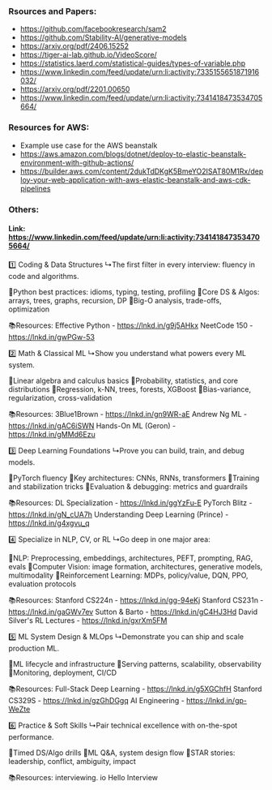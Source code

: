 

### Rsources and Papers:

- https://github.com/facebookresearch/sam2
- https://github.com/Stability-AI/generative-models
- https://arxiv.org/pdf/2406.15252
- https://tiger-ai-lab.github.io/VideoScore/
- https://statistics.laerd.com/statistical-guides/types-of-variable.php
- https://www.linkedin.com/feed/update/urn:li:activity:7335155651871916032/
- https://arxiv.org/pdf/2201.00650
- https://www.linkedin.com/feed/update/urn:li:activity:7341418473534705664/

### Resources for AWS:
- Example use case for the AWS beanstalk
- https://aws.amazon.com/blogs/dotnet/deploy-to-elastic-beanstalk-environment-with-github-actions/
- https://builder.aws.com/content/2dukTdDKgK5BmeYO2ISAT80M1Rx/deploy-your-web-application-with-aws-elastic-beanstalk-and-aws-cdk-pipelines



### Others: 
#### Link: https://www.linkedin.com/feed/update/urn:li:activity:7341418473534705664/

1️⃣ Coding & Data Structures
↳The first filter in every interview: fluency in code and algorithms.

🔸Python best practices: idioms, typing, testing, profiling
🔸Core DS & Algos: arrays, trees, graphs, recursion, DP
🔸Big-O analysis, trade-offs, optimization

📚Resources: 
Effective Python - https://lnkd.in/g9j5AHkx
NeetCode 150 - https://lnkd.in/gwPGw-53 

2️⃣ Math & Classical ML
↳Show you understand what powers every ML system.

🔸Linear algebra and calculus basics
🔸Probability, statistics, and core distributions
🔸Regression, k-NN, trees, forests, XGBoost
🔸Bias-variance, regularization, cross-validation

📚Resources: 
3Blue1Brown - https://lnkd.in/gn9WR-aE
Andrew Ng ML - https://lnkd.in/gAC6iSWN
Hands-On ML (Geron) - https://lnkd.in/gMMd6Ezu

3️⃣ Deep Learning Foundations
↳Prove you can build, train, and debug models.

🔸PyTorch fluency
🔸Key architectures: CNNs, RNNs, transformers
🔸Training and stabilization tricks
🔸Evaluation & debugging: metrics and guardrails

📚Resources: 
DL Specialization - https://lnkd.in/ggYzFu-E 
PyTorch Blitz - https://lnkd.in/gN_cUA7h
Understanding Deep Learning (Prince) - https://lnkd.in/g4xgvu_q

4️⃣ Specialize in NLP, CV, or RL
↳Go deep in one major area:

🔸NLP: Preprocessing, embeddings, architectures, PEFT, prompting, RAG, evals
🔸Computer Vision: image formation, architectures, generative models, multimodality
🔸Reinforcement Learning: MDPs, policy/value, DQN, PPO, evaluation protocols

📚Resources: 
Stanford CS224n - https://lnkd.in/gg-94eKj
Stanford CS231n - https://lnkd.in/gaGWv7ev
Sutton & Barto - https://lnkd.in/gC4HJ3Hd
David Silver's RL Lectures - https://lnkd.in/gxrXm5FM

5️⃣ ML System Design & MLOps
↳Demonstrate you can ship and scale production ML.

🔸ML lifecycle and infrastructure
🔸Serving patterns, scalability, observability
🔸Monitoring, deployment, CI/CD

📚Resources: 
Full-Stack Deep Learning - https://lnkd.in/g5XGChfH
Stanford CS329S - https://lnkd.in/gzGhDGgq 
AI Engineering - https://lnkd.in/gp-WeZte

6️⃣ Practice & Soft Skills
↳Pair technical excellence with on-the-spot performance.

🔸Timed DS/Algo drills
🔸ML Q&A, system design flow
🔸STAR stories: leadership, conflict, ambiguity, impact

📚Resources: 
interviewing. io 
Hello Interview
